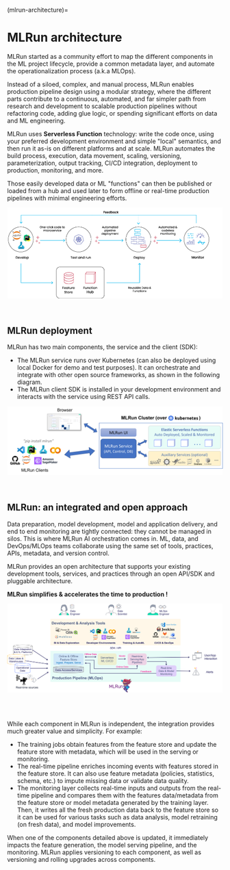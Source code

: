 (mlrun-architecture)=
<a id="architecture"></a>
# MLRun architecture

MLRun started as a community effort to map the different components in the ML project lifecycle, provide a common metadata layer, and automate the operationalization process (a.k.a MLOps).
 
Instead of a siloed, complex, and manual process, MLRun enables production pipeline design using a modular strategy, 
where the different parts contribute to a continuous, automated, and far simpler path from research and development to scalable 
production pipelines without refactoring code, adding glue logic, or spending significant efforts on data and ML engineering.

MLRun uses **Serverless Function** technology: write the code once, using your preferred development environment and 
simple "local" semantics, and then run it as-is on different platforms and at scale. MLRun automates the build process, execution, 
data movement, scaling, versioning, parameterization, output tracking, CI/CD integration, deployment to production, monitoring, and more. 

Those easily developed data or ML "functions" can then be published or loaded from a hub and used later to form offline or real-time 
production pipelines with minimal engineering efforts.

<p align="center"><img src="_static/images/mlrun-flow.png" alt="mlrun-flow" width="800"/></p><br>


## MLRun deployment

MLRun has two main components, the service and the client (SDK):

- The MLRun service runs over Kubernetes (can also be deployed using local Docker for demo and test purposes). It can orchestrate and integrate with other open source frameworks, as shown in the following diagram. 
- The MLRun client SDK is installed in your development environment and interacts with the service using REST API calls. 

<p align="center"><img src="_static/images/mlrun-cluster.png" alt="mlrun-flow" width="700"/></p><br>


## MLRun: an integrated and open approach

Data preparation, model development, model and application delivery, and end to end monitoring are tightly connected: 
they cannot be managed in silos. This is where MLRun AI orchestration comes in. ML, data, and DevOps/MLOps teams 
collaborate using the same set of tools, practices, APIs, metadata, and version control.

MLRun provides an open architecture that supports your existing development tools, services, and practices through an open API/SDK and pluggable architecture. 

<b>MLRun simplifies & accelerates the time to production !</b>

<img src="_static/images/pipeline.png" alt="pipeline"/>

<br><br>

While each component in MLRun is independent, the integration provides much greater value and simplicity. For example:
- The training jobs obtain features from the feature store and update the feature store with metadata, which will be used in the serving or monitoring.
- The real-time pipeline enriches incoming events with features stored in the feature store. It can also use feature metadata (policies, statistics, schema, etc.) to impute missing data or validate data quality.
- The monitoring layer collects real-time inputs and outputs from the real-time pipeline and compares them with the features data/metadata from the feature store or model metadata generated by the training layer. Then, it writes all the fresh production data back to the feature store so it can be used for various tasks such as data analysis, model retraining (on fresh data), and model improvements.

When one of the components detailed above is updated, it immediately impacts the feature generation, the model serving pipeline, and the monitoring. MLRun applies versioning to each component, as well as versioning and rolling upgrades across components.

